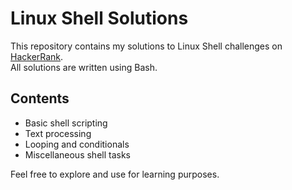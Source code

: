 # Linux Shell Solutions

This repository contains my solutions to Linux Shell challenges on [HackerRank](https://www.hackerrank.com/profile/hussein7mohamed8).  
All solutions are written using Bash.

## Contents

- Basic shell scripting
- Text processing
- Looping and conditionals
- Miscellaneous shell tasks

Feel free to explore and use for learning purposes.
